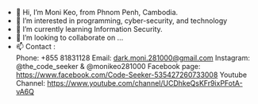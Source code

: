 - 👋 Hi, I’m Moni Keo, from Phnom Penh, Cambodia.
- 👀 I’m interested in programming, cyber-security, and technology
- 🌱 I’m currently learning Information Security.
- 💞️ I’m looking to collaborate on ...
- 📫 Contact :  
        Phone:            +855 81831128
        Email:            dark.moni.281000@gmail.com
        Instagram:        @the_code_seeker    &   @monikeo281000
        Facebook page:    https://www.facebook.com/Code-Seeker-535427260733008
        Youtube Channel:  https://www.youtube.com/channel/UCDhkeQsKFr9ixPFotA-vA6Q
<!---
monikeo281000/monikeo281000 is a ✨ special ✨ repository because its `README.md` (this file) appears on your GitHub profile.
You can click the Preview link to take a look at your changes.
--->
